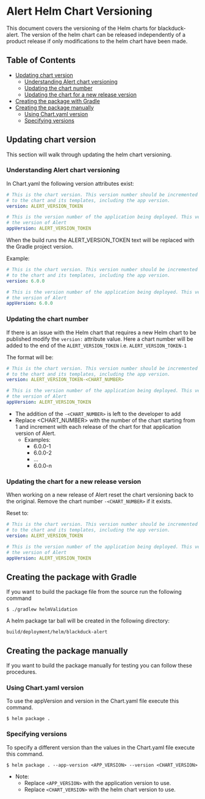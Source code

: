 # Alert Helm Chart Versioning
This document covers the versioning of the Helm charts for blackduck-alert.
The version of the helm chart can be released independently of a product release if only modifications to the helm chart have been made.

## Table of Contents
- [Updating chart version](#updating-chart-version)
    - [Understanding Alert chart versioning](#understanding-alert-chart-versioning)
    - [Updating the chart number](#updating-the-chart-number)
    - [Updating the chart for a new release version](#updating-the-chart-for-a-new-release-version)
- [Creating the package with Gradle](#creating-the-package-with-gradle)
- [Creating the package manually](#creating-the-package-manually)
    - [Using Chart.yaml version](#using-chartyaml-version)
    - [Specifying versions](#specifying-versions)

## Updating chart version
This section will walk through updating the helm chart versioning.

### Understanding Alert chart versioning
In Chart.yaml the following version attributes exist:
```yaml
# This is the chart version. This version number should be incremented each time you make changes
# to the chart and its templates, including the app version.
version: ALERT_VERSION_TOKEN

# This is the version number of the application being deployed. This version number should match
# the version of Alert
appVersion: ALERT_VERSION_TOKEN
```
When the build runs the ALERT_VERSION_TOKEN text will be replaced with the Gradle project version.

Example:
```yaml
# This is the chart version. This version number should be incremented each time you make changes
# to the chart and its templates, including the app version.
version: 6.0.0

# This is the version number of the application being deployed. This version number should match
# the version of Alert
appVersion: 6.0.0
```

### Updating the chart number
If there is an issue with the Helm chart that requires a new Helm chart to be published modify the `version:` attribute value.
Here a chart number will be added to the end of the `ALERT_VERSION_TOKEN` i.e. `ALERT_VERSION_TOKEN-1`

The format will be:
```yaml
# This is the chart version. This version number should be incremented each time you make changes
# to the chart and its templates, including the app version.
version: ALERT_VERSION_TOKEN-<CHART_NUMBER>

# This is the version number of the application being deployed. This version number should match
# the version of Alert
appVersion: ALERT_VERSION_TOKEN
```
- The addition of the `-<CHART_NUMBER>` is left to the developer to add 
- Replace <CHART_NUMBER> with the number of the chart starting from 1 and increment with each release of the chart for that application version of Alert.
    - Examples:
        - 6.0.0-1
        - 6.0.0-2
        - ...
        - 6.0.0-n
       
### Updating the chart for a new release version
When working on a new release of Alert reset the chart versioning back to the original.  Remove the chart number `-<CHART_NUMBER>` if it exists.

Reset to:
```yaml
# This is the chart version. This version number should be incremented each time you make changes
# to the chart and its templates, including the app version.
version: ALERT_VERSION_TOKEN

# This is the version number of the application being deployed. This version number should match
# the version of Alert
appVersion: ALERT_VERSION_TOKEN
```

## Creating the package with Gradle
If you want to build the package file from the source run the following command
```console
$ ./gradlew helmValidation
```
A helm package tar ball will be created in the following directory:

`build/deployment/helm/blackduck-alert`

## Creating the package manually
If you want to build the package manually for testing you can follow these procedures.

### Using Chart.yaml version
To use the appVersion and version in the Chart.yaml file execute this command.
```console
$ helm package . 
```

### Specifying versions
To specify a different version than the values in the Chart.yaml file execute this command.
```console
$ helm package . --app-version <APP_VERSION> --version <CHART_VERSION>
```
- Note: 
    - Replace `<APP_VERSION>` with the application version to use.
    - Replace `<CHART_VERSION>` with the helm chart version to use.
